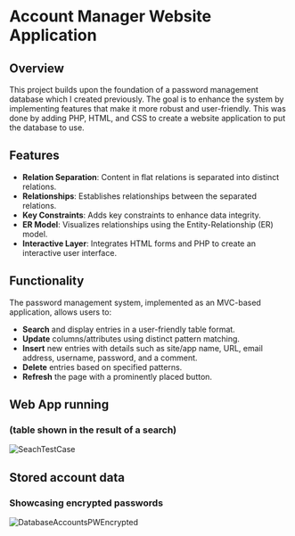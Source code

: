 # Account Manager Website Application

## Overview
This project builds upon the foundation of a password management database which I created previously. The goal is to enhance the system by implementing features that make it more robust and user-friendly. This was done by adding PHP, HTML, and CSS to create a website application to put the database to use.

## Features
- **Relation Separation**: Content in flat relations is separated into distinct relations.
- **Relationships**: Establishes relationships between the separated relations.
- **Key Constraints**: Adds key constraints to enhance data integrity.
- **ER Model**: Visualizes relationships using the Entity-Relationship (ER) model.
- **Interactive Layer**: Integrates HTML forms and PHP to create an interactive user interface.

## Functionality
The password management system, implemented as an MVC-based application, allows users to:
- **Search** and display entries in a user-friendly table format.
- **Update** columns/attributes using distinct pattern matching.
- **Insert** new entries with details such as site/app name, URL, email address, username, password, and a comment.
- **Delete** entries based on specified patterns.
- **Refresh** the page with a prominently placed button.

## Web App running 
### (table shown in the result of a search)
![SeachTestCase](https://github.com/DerimB/AccountManagerWebApp/assets/123917611/ffb77b8e-9e58-4382-91fd-96d53b2f843b)

## Stored account data
### Showcasing encrypted passwords
![DatabaseAccountsPWEncrypted](https://github.com/DerimB/AccountManagerWebApp/assets/123917611/60076c8d-b4bf-4fe4-859c-71874dc08dd4)
